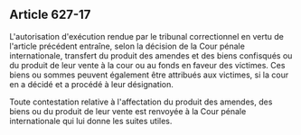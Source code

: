 Article 627-17
----
L'autorisation d'exécution rendue par le tribunal correctionnel en vertu de
l'article précédent entraîne, selon la décision de la Cour pénale
internationale, transfert du produit des amendes et des biens confisqués ou du
produit de leur vente à la cour ou au fonds en faveur des victimes. Ces biens ou
sommes peuvent également être attribués aux victimes, si la cour en a décidé et
a procédé à leur désignation.

Toute contestation relative à l'affectation du produit des amendes, des biens ou
du produit de leur vente est renvoyée à la Cour pénale internationale qui lui
donne les suites utiles.
